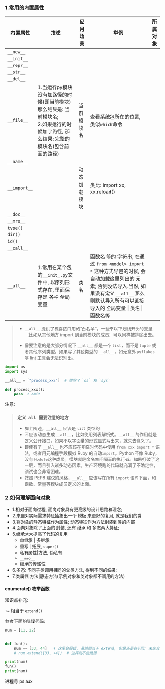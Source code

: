 ### 1.常用的内置属性

| 内置属性  | 描述 | 应用场景 | 举例 | 所属对象 |
| --------- | ---- | -------- | ---- | --------- |
| `__new__` |      |          |      ||
| `__init__` | | | ||
| `__repr__` | | | ||
| `__str__` | | | ||
| `__del__` | | | ||
| `__file__` | 1.当运行py模块没有加路径的时候(即当前模块)那么结果是: 当前模块名;<br />2.如果运行的时候加了路径, 那么结果: 完整的模块名(包含前面的路径) | 当前模块名 | 查看系统包所在的位置, 类似`which`命令 ||
| `__name__` | | | ||
| `__import__` | | 动态加载模块 | 类比: import xx, xx.reload() ||
| `__doc__` | | | ||
| `__mro__` | | | ||
| `type()` | | | ||
| `dir()` | | | ||
| `id()` | | | ||
| `__call__` | | | ||
| `__all__` | 1.常用在某个包的`__init_.py`文件中, 以序列形式存在, 里面保存是 各种 全局变量 | 类名 | 函数名 等的 字符串, 在通过 `from <model> import *` 这种方式导包的时候, 会自动加载这里列出的 元素; 否则没法导入.当然, 如果没有定义 `__all__` 那么则默认导入所有可以直接导入的 全局变量 \| 类名 \| 函数名等 | | |注意: 对其他的方式没有影响.|

> - `__all__` 提供了暴露接口用的”白名单“。一些不以下划线开头的变量（比如从其他地方 import 到当前模块的成员）可以同样被排除出去。
>
> - 需要注意的是大部分情况下 `__all__` 都是一个 `list`，而不是 `tuple` 或者其他序列类型。如果写了其他类型的 `__all__`，如无意外 `pyflakes` 等 lint 工具会无法识别出。

```python
import os
import sys

__all__ = ["process_xxx"]  # 排除了 `os` 和 `sys`

def process_xxx():
    pass  # omit
```

注意:

> ### `定义 all 需要注意的地方`
>
> - 如上所述，`__all__` 应该是 `list` 类型的
> - 不应该动态生成 `__all__`，比如使用列表解析式。`__all__` 的作用就是定义公开接口，如果不以字面量的形式显式写出来，就失去意义了。
> - 即使有了 `__all__` 也不应该在非临时代码中使用 `from xxx import *` 语法，或者用元编程手段模拟 Ruby 的自动`import`。Python 不像 Ruby，没有 `Module`这种成员，模块就是命名空间隔离的执行者。如果打破了这一层，而且引入诸多动态因素，生产环境跑的代码就充满了不确定性，调试也会非常困难。
> - 按照 PEP8 建议的风格，`__all__` 应该写在所有 `import` 语句下面，和函数、常量等模块成员定义的上面。





### 2.如何理解面向对象

- 1.相对于面向过程, 面向对象具有更高级的设计思路和理念;
- 2.来自对实际需求特征抽象出一个 模板 来更好的复用, 就是我们的类
- 3.将对象的静态特征作为属性; 动态特征作为方法封装到类的内部
- 4.面向对象除了上面的 封装, 还有 继承 和 多态两大特征;
- 5.继承大大提高了代码的复用
  - 单继承 | 多继承
  - 重写 | 拓展, `super()`
  - 私有属性|方法,  伪私有
  - `__mro__`
  - 继承的传递性
- 6.多态: 不同子类调用相同的父类方法, 得到不同的结果;
- 7.类属性|方法|静态方法(示例对象和类对象都不调用的方法)



#### enumerate() 枚举函数



知识点补充:

`+=`  相当于 `extend()`

参考下面的错误代码:

```python
num = [11, 22]


def fun():
    num += [33, 44]   # 这里会报错, 虽然相当于 extend, 但是还是有不同; 未定义而使用变量
    # num.extend([33, 44])  # 这样则不会报错

print(num)
fun()
print(num)

```



进程号  ps aux

